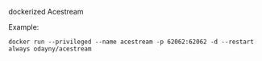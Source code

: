 dockerized Acestream

Example:

`docker run --privileged --name acestream -p 62062:62062 -d --restart always odayny/acestream`

